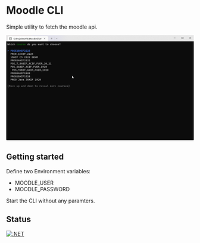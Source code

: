 # Moodle CLI

Simple utility to fetch the moodle api.

![MoodleCLIInProgress](moodle-cli.gif)

## Getting started

Define two Environment variables:

 - MOODLE_USER
 - MOODLE_PASSWORD
 
 Start the CLI without any paramters.
 
 ## Status
 
 [![.NET](https://github.com/jfuerlinger/moodle-cli/actions/workflows/build.yml/badge.svg)](https://github.com/jfuerlinger/moodle-cli/actions/workflows/build.yml)
